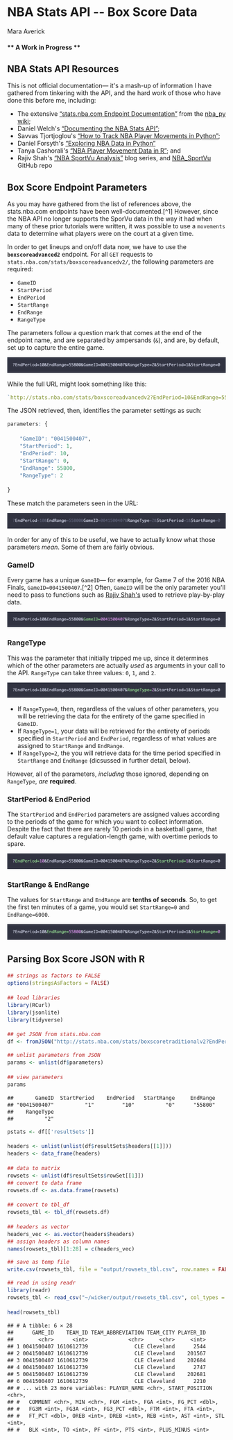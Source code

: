 # NBA Stats API -- Box Score Data
Mara Averick  



#### ** **A Work in Progress** **

## NBA Stats API Resources

This is not official documentation— it's a mash-up of information I have gathered from tinkering with the API, and the hard work of those who have done this before me, including:

* The extensive [“stats.nba.com Endpoint Documentation”](https://github.com/seemethere/nba_py/wiki/stats.nba.com-Endpoint-Documentation) from the [nba_py wiki](https://github.com/seemethere/nba_py/wiki/Completed-Work-Log);
* Daniel Welch's [“Documenting the NBA Stats API”](http://danielwelch.github.io/documenting-the-nba-stats-api.html);
* Savvas Tjortjoglou's [“How to Track NBA Player Movements in Python”](http://savvastjortjoglou.com/nba-play-by-play-movements.html);
* Daniel Forsyth's [“Exploring NBA Data in Python”](http://www.danielforsyth.me/exploring_nba_data_in_python/)
*  Tanya Cashorali's [“NBA Player Movement Data in R”](http://tcbanalytics.com/blog/nba-movement-data-R.html#.WCncXdwwd_x); and
* Rajiv Shah's [“NBA SportVu Analysis”](http://projects.rajivshah.com/blog/2016/04/02/sportvu_analysis/) blog series, and [NBA_SportVu](https://github.com/rajshah4/NBA_SportVu) GitHub repo

## Box Score Endpoint Parameters

As you may have gathered from the list of references above, the stats.nba.com endpoints have been well-documented.[^1] However, since the NBA API no longer supports the SporVu data in the way it had when many of these prior tutorials were written, it was possible to use a `movements` data to determine what players were on the court at a given time. 

In order to get lineups and on/off data now, we have to use the **`boxscoreadvanced2`** endpoint. For all `GET` requests to `stats.nba.com/stats/boxscoreadvancedv2/`, the following parameters are required:  

  * `GameID`
  * `StartPeriod`
  * `EndPeriod`
  * `StartRange`
  * `EndRange`
  * `RangeType`

The parameters follow a question mark that comes at the end of the endpoint name, and are separated by ampersands (`&`), and are, by default, set up to capture the entire game. 

![boxscore endpoint url params](nba_stats_scraping_files/images/boxscorev2_url1.png)  

While the full URL might look something like this:


```r
`http://stats.nba.com/stats/boxscoreadvancedv2?EndPeriod=10&EndRange=55800&GameID=0041500407&RangeType=2&StartPeriod=1&StartRange=0`
```

The JSON retrieved, then, identifies the parameter settings as such:

```r
parameters: {

    "GameID": "0041500407",
    "StartPeriod": 1,
    "EndPeriod": 10,
    "StartRange": 0,
    "EndRange": 55800,
    "RangeType": 2

}
```

These match the parameters seen in the URL:

![endpoint parameters](nba_stats_scraping_files/images/boxscorev2_params.png)

In order for any of this to be useful, we have to actually know what those parameters _mean_. Some of them are fairly obvious. 

### GameID  

Every game has a unique `GameID`— for example, for Game 7 of the 2016 NBA Finals, `GameID=0041500407`.[^2] Often, `GameID` will be the only parameter you'll need to pass to functions such as [Rajiv Shah's](https://github.com/rajshah4/NBA_SportVu) used to retrieve play-by-play data. 

![GameID param](nba_stats_scraping_files/images/boxscorev2_GameID.png)

### RangeType

This was the parameter that initially tripped me up, since it determines which of the other parameters are actually _used_ as arguments in your call to the API. `RangeType` can take three values: `0`, `1`, and `2`.

![RangeType param](nba_stats_scraping_files/images/boxscoreadv2_RangeType.png)

* If `RangeType=0`, then, regardless of the values of other parameters, you will be retrieving the data for the entirety of the game specified in `GameID`.  
* If `RangeType=1`, your data will be retrieved for the entirety of periods specified in `StartPeriod` and `EndPeriod`, regardless of what values are assigned to `StartRange` and `EndRange`.
* If `RangeType=2`, the you will retrieve data for the time period specified in `StartRange` and `EndRange` (dicsussed in further detail, below).

However, all of the parameters, _including_ those ignored, depending on `RangeType`, _are_ **required**. 


### StartPeriod & EndPeriod  

The `StartPeriod` and `EndPeriod` parameters are assigned values according to the periods of the game for which you want to collect information. Despite the fact that there are rarely 10 periods in a basketball game, that default value captures a regulation-length game, with overtime periods to spare. 

![Start/EndPeriod params](nba_stats_scraping_files/images/boxscorev2_StartEndPeriod.png)

### StartRange & EndRange  

The values for `StartRange` and `EndRange` are **tenths of seconds**. So, to get the first ten minutes of a game, you would set `StartRange=0` and `EndRange=6000`. 

![Start/EndRange params](nba_stats_scraping_files/images/boxscorev2_StartEndRange.png)

## Parsing Box Score JSON with R


```r
## strings as factors to FALSE
options(stringsAsFactors = FALSE)

## load libraries
library(RCurl)
library(jsonlite)
library(tidyverse)

## get JSON from stats.nba.com
df <- fromJSON("http://stats.nba.com/stats/boxscoretraditionalv2?EndPeriod=10&EndRange=55800&GameID=0041500407&RangeType=2&StartPeriod=1&StartRange=0")
```


```r
## unlist parameters from JSON
params <- unlist(df$parameters)

## view parameters
params
```

```
##       GameID  StartPeriod    EndPeriod   StartRange     EndRange 
## "0041500407"          "1"         "10"          "0"      "55800" 
##    RangeType 
##          "2"
```


```r
pstats <- df[['resultSets']]

headers <- unlist(unlist(df$resultSets$headers[[1]]))
headers <- data_frame(headers)

## data to matrix
rowsets <- unlist(df$resultSets$rowSet[[1]])
## convert to data frame
rowsets.df <- as.data.frame(rowsets)

## convert to tbl_df
rowsets_tbl <- tbl_df(rowsets.df)

## headers as vector 
headers_vec <- as.vector(headers$headers)
## assign headers as column names
names(rowsets_tbl)[1:28] = c(headers_vec)
```


```r
## save as temp file
write.csv(rowsets_tbl, file = "output/rowsets_tbl.csv", row.names = FALSE)
```


```r
## read in using readr
library(readr)
rowsets_tbl <- read_csv("~/wicker/output/rowsets_tbl.csv", col_types = cols(MIN = col_character()))

head(rowsets_tbl)
```

```
## # A tibble: 6 × 28
##      GAME_ID    TEAM_ID TEAM_ABBREVIATION TEAM_CITY PLAYER_ID
##        <chr>      <int>             <chr>     <chr>     <int>
## 1 0041500407 1610612739               CLE Cleveland      2544
## 2 0041500407 1610612739               CLE Cleveland    201567
## 3 0041500407 1610612739               CLE Cleveland    202684
## 4 0041500407 1610612739               CLE Cleveland      2747
## 5 0041500407 1610612739               CLE Cleveland    202681
## 6 0041500407 1610612739               CLE Cleveland      2210
## # ... with 23 more variables: PLAYER_NAME <chr>, START_POSITION <chr>,
## #   COMMENT <chr>, MIN <chr>, FGM <int>, FGA <int>, FG_PCT <dbl>,
## #   FG3M <int>, FG3A <int>, FG3_PCT <dbl>, FTM <int>, FTA <int>,
## #   FT_PCT <dbl>, OREB <int>, DREB <int>, REB <int>, AST <int>, STL <int>,
## #   BLK <int>, TO <int>, PF <int>, PTS <int>, PLUS_MINUS <int>
```

